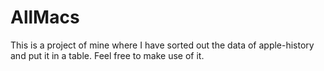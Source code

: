 # AllMacs
This is a project of mine where I have sorted out the data of apple-history and put it in a table. Feel free to make use of it.

